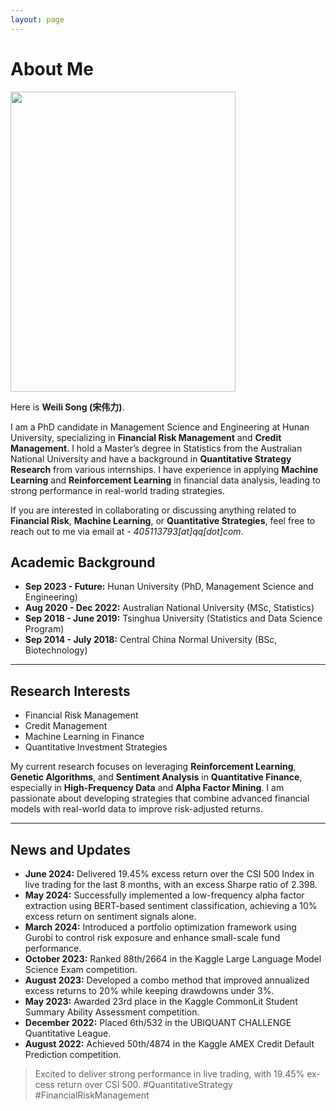 ```yaml
---
layout: page
---
```


# About Me

<img src="https://sowelswl.github.io/images/weilisong.jpg" class="floatpic" width="360" height="480">

Here is **Weili Song (宋伟力)**.

I am a PhD candidate in Management Science and Engineering at Hunan University, specializing in **Financial Risk Management** and **Credit Management**. I hold a Master’s degree in Statistics from the Australian National University and have a background in **Quantitative Strategy Research** from various internships. I have experience in applying **Machine Learning** and **Reinforcement Learning** in financial data analysis, leading to strong performance in real-world trading strategies.

If you are interested in collaborating or discussing anything related to **Financial Risk**, **Machine Learning**, or **Quantitative Strategies**, feel free to reach out to me via email at - *405113793[at]qq[dot]com*.

## Academic Background

- **Sep 2023 - Future:** Hunan University (PhD, Management Science and Engineering)
- **Aug 2020 - Dec 2022:** Australian National University (MSc, Statistics)
- **Sep 2018 - June 2019:** Tsinghua University (Statistics and Data Science Program)
- **Sep 2014 - July 2018:** Central China Normal University (BSc, Biotechnology)

---

## Research Interests

- Financial Risk Management
- Credit Management
- Machine Learning in Finance
- Quantitative Investment Strategies

My current research focuses on leveraging **Reinforcement Learning**, **Genetic Algorithms**, and **Sentiment Analysis** in **Quantitative Finance**, especially in **High-Frequency Data** and **Alpha Factor Mining**. I am passionate about developing strategies that combine advanced financial models with real-world data to improve risk-adjusted returns.

---

## News and Updates

- **June 2024:** Delivered 19.45% excess return over the CSI 500 Index in live trading for the last 8 months, with an excess Sharpe ratio of 2.398.
- **May 2024:** Successfully implemented a low-frequency alpha factor extraction using BERT-based sentiment classification, achieving a 10% excess return on sentiment signals alone.
- **March 2024:** Introduced a portfolio optimization framework using Gurobi to control risk exposure and enhance small-scale fund performance.
- **October 2023:** Ranked 88th/2664 in the Kaggle Large Language Model Science Exam competition.
- **August 2023:** Developed a combo method that improved annualized excess returns to 20% while keeping drawdowns under 3%.
- **May 2023:** Awarded 23rd place in the Kaggle CommonLit Student Summary Ability Assessment competition.
- **December 2022:** Placed 6th/532 in the UBIQUANT CHALLENGE Quantitative League.
- **August 2022:** Achieved 50th/4874 in the Kaggle AMEX Credit Default Prediction competition.

<blockquote class="twitter-tweet"><p lang="en" dir="ltr">Excited to deliver strong performance in live trading, with 19.45% excess return over CSI 500. #QuantitativeStrategy #FinancialRiskManagement</p></blockquote>
